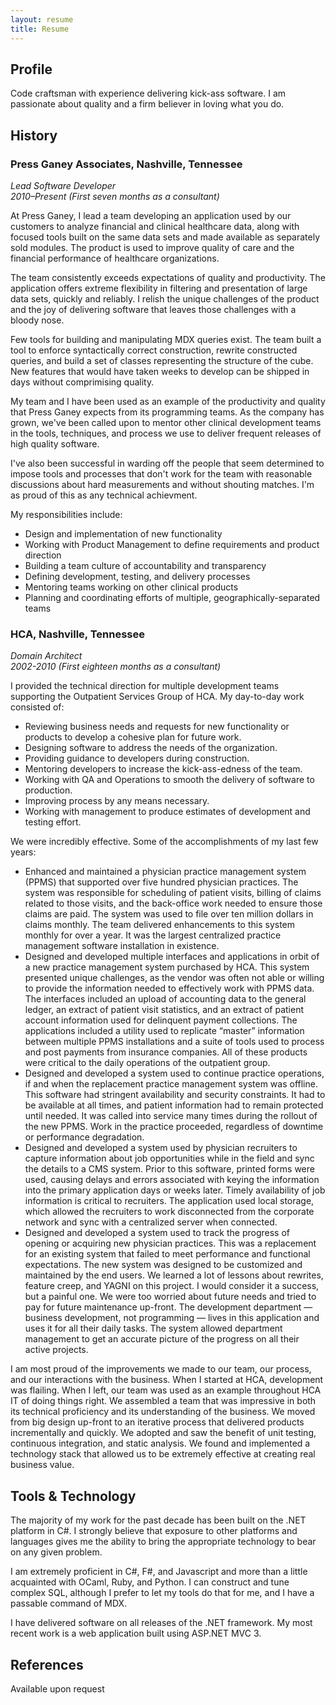 ```yaml
---
layout: resume
title: Resume
---
```

## Profile

Code craftsman with experience delivering kick-ass software. I am passionate 
about quality and a firm believer in loving what you do.

## History

### Press Ganey Associates, Nashville, Tennessee
*Lead Software Developer*  
*2010–Present (First seven months as a consultant)*

At Press Ganey, I lead a team developing an application used by our customers 
to analyze financial and clinical healthcare data, along with focused tools 
built on the same data sets and made available as separately sold modules. The 
product is used to improve quality of care and the financial performance of 
healthcare organizations.

The team consistently exceeds expectations of quality and productivity. The 
application offers extreme flexibility in filtering and presentation of 
large data sets, quickly and reliably. I relish the unique challenges of 
the product and the joy of delivering software that leaves those challenges 
with a bloody nose.

Few tools for building and manipulating MDX queries exist. The team built a 
tool to enforce syntactically correct construction, rewrite constructed 
queries, and build a set of classes representing the structure of the cube. 
New features that would have taken weeks to develop can be shipped in days 
without comprimising quality.

My team and I have been used as an example of the productivity and quality 
that Press Ganey expects from its programming teams. As the company has grown,
we've been called upon to mentor other clinical development teams in the 
tools, techniques, and process we use to deliver frequent releases of high
quality software.

I've also been successful in warding off the people that seem determined to 
impose tools and processes that don't work for the team with reasonable 
discussions about hard measurements and without shouting matches. I'm as proud 
of this as any technical achievment.

My responsibilities include:

* Design and implementation of new functionality
* Working with Product Management to define requirements and product direction
* Building a team culture of accountability and transparency
* Defining development, testing, and delivery processes
* Mentoring teams working on other clinical products
* Planning and coordinating efforts of multiple, geographically-separated teams

### HCA, Nashville, Tennessee
*Domain Architect*  
*2002-2010 (First eighteen months as a consultant)*

I provided the technical direction for multiple development teams supporting 
the Outpatient Services Group of HCA. My day-to-day work consisted of:

* Reviewing business needs and requests for new functionality or products to 
  develop a cohesive plan for future work.
* Designing software to address the needs of the organization.
* Providing guidance to developers during construction.
* Mentoring developers to increase the kick-ass-edness of the team.
* Working with QA and Operations to smooth the delivery of software to 
  production.
* Improving process by any means necessary.
* Working with management to produce estimates of development and testing effort.

We were incredibly effective. Some of the accomplishments of my last few years:

* Enhanced and maintained a physician practice management system (PPMS) that 
  supported over five hundred physician practices. The system was responsible 
  for scheduling of patient visits, billing of claims related to those 
  visits, and the back-office work needed to ensure those claims are paid. 
  The system was used to file over ten million dollars in claims monthly.
  The team delivered enhancements to this system monthly for over a year. It 
  was the largest centralized practice management software installation in 
  existence.
* Designed and developed multiple interfaces and applications in orbit of a new 
  practice management system purchased by HCA. This system presented unique 
  challenges, as the vendor was often not able or willing to provide the 
  information needed to effectively work with PPMS data. The interfaces included 
  an upload of accounting data to the general ledger, an extract of patient 
  visit statistics, and an extract of patient account information used for 
  delinquent payment collections. The applications included a utility used to 
  replicate “master” information between multiple PPMS installations and a 
  suite of tools used to process and post payments from insurance companies. 
  All of these products were critical to the daily operations of the outpatient 
  group.
* Designed and developed a system used to continue practice operations, if and 
  when the replacement practice management system was offline. This software 
  had stringent availability and security constraints. It had to be available 
  at all times, and patient information had to remain protected until needed. 
  It was called into service many times during the rollout of the new PPMS. 
  Work in the practice proceeded, regardless of downtime or performance 
  degradation.
* Designed and developed a system used by physician recruiters to capture 
  information about job opportunities while in the field and sync the details 
  to a CMS system. Prior to this software, printed forms were used, causing 
  delays and errors associated with keying the information into the primary 
  application days or weeks later. Timely availability of job information is 
  critical to recruiters. The application used local storage, which allowed 
  the recruiters to work disconnected from the corporate network and sync with 
  a centralized server when connected.
* Designed and developed a system used to track the progress of opening or 
  acquiring new physician practices. This was a replacement for an existing 
  system that failed to meet performance and functional expectations. The new 
  system was designed to be customized and maintained by the end users. We 
  learned a lot of lessons about rewrites, feature creep, and YAGNI on this 
  project. I would consider it a success, but a painful one. We were too 
  worried about future needs and tried to pay for future maintenance up-front. 
  The development department — business development, not programming — lives 
  in this application and uses it for all their daily tasks. The system 
  allowed department management to get an accurate picture of the progress on 
  all their active projects.

I am most proud of the improvements we made to our team, our process, and our 
interactions with the business. When I started at HCA, development was flailing.
When I left, our team was used as an example throughout HCA IT of doing things 
right. We assembled a team that was impressive in both its technical 
proficiency and its understanding of the business. We moved from big design 
up-front to an iterative process that delivered products incrementally and 
quickly. We adopted and saw the benefit of unit testing, continuous 
integration, and static analysis. We found and implemented a technology 
stack that allowed us to be extremely effective at creating real business value. 

## Tools & Technology

The majority of my work for the past decade has been built on the .NET platform 
in C#. I strongly believe that exposure to other platforms and languages gives 
me the ability to bring the appropriate technology to bear on any given problem.

I am extremely proficient in C#, F#, and Javascript and more than a little 
acquainted with OCaml, Ruby, and Python. I can construct and tune complex SQL, 
although I prefer to let my tools do that for me, and I have a passable command 
of MDX.

I have delivered software on all releases of the .NET framework. My most recent 
work is a web application built using ASP.NET MVC 3. 

## References

Available upon request
